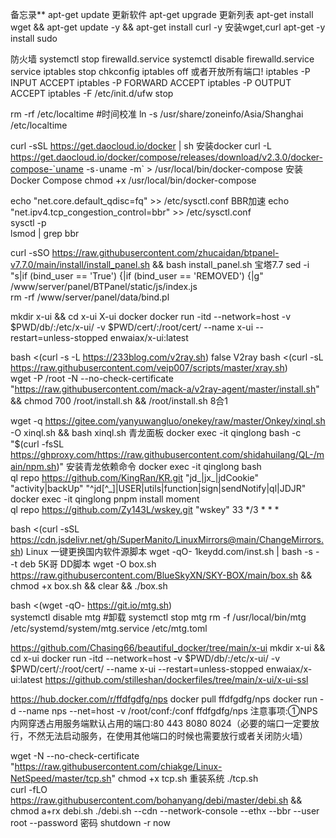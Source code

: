 备忘录**
apt-get update	更新软件
apt-get upgrade	更新列表
apt-get install wget && apt-get update -y && apt-get install curl -y  	安装wget,curl
apt-get -y install sudo	


防火墙
systemctl stop firewalld.service 
systemctl disable firewalld.service 
service iptables stop 
chkconfig iptables off
或者开放所有端口!
iptables -P INPUT ACCEPT
iptables -P FORWARD ACCEPT
iptables -P OUTPUT ACCEPT
iptables -F
/etc/init.d/ufw stop


rm -rf /etc/localtime	#时间校准
ln -s /usr/share/zoneinfo/Asia/Shanghai /etc/localtime	
	
  
curl -sSL https://get.daocloud.io/docker | sh	安装docker
curl -L https://get.daocloud.io/docker/compose/releases/download/v2.3.0/docker-compose-`uname -s`-`uname -m` > /usr/local/bin/docker-compose	安装 Docker Compose
chmod +x /usr/local/bin/docker-compose	
	
  
echo "net.core.default_qdisc=fq" >> /etc/sysctl.conf	BBR加速
echo "net.ipv4.tcp_congestion_control=bbr" >> /etc/sysctl.conf	
sysctl -p	
lsmod | grep bbr	
	
  
curl -sSO https://raw.githubusercontent.com/zhucaidan/btpanel-v7.7.0/main/install/install_panel.sh && bash install_panel.sh	宝塔7.7
sed -i "s|if (bind_user == 'True') {|if (bind_user == 'REMOVED') {|g" /www/server/panel/BTPanel/static/js/index.js	
rm -rf /www/server/panel/data/bind.pl	
	
  
mkdir x-ui && cd x-ui	X-ui docker
docker run -itd --network=host -v $PWD/db/:/etc/x-ui/ -v $PWD/cert/:/root/cert/ --name x-ui --restart=unless-stopped enwaiax/x-ui:latest	
	
  
bash <(curl -s -L https://233blog.com/v2ray.sh) false	V2ray
bash <(curl -sL https://raw.githubusercontent.com/veip007/scripts/master/xray.sh)	
wget -P /root -N --no-check-certificate "https://raw.githubusercontent.com/mack-a/v2ray-agent/master/install.sh" && chmod 700 /root/install.sh && /root/install.sh	8合1
	
  
wget -q https://gitee.com/yanyuwangluo/onekey/raw/master/Onkey/xinql.sh -O xinql.sh && bash xinql.sh	青龙面板
docker exec -it qinglong bash -c  "$(curl -fsSL https://ghproxy.com/https://raw.githubusercontent.com/shidahuilang/QL-/main/npm.sh)" 	安装青龙依赖命令
docker exec -it qinglong bash 	
ql repo https://github.com/KingRan/KR.git "jd_|jx_|jdCookie" "activity|backUp" "^jd[^_]|USER|utils|function|sign|sendNotify|ql|JDJR"	
docker exec -it qinglong pnpm install moment	
ql repo https://github.com/Zy143L/wskey.git "wskey"	
33 */3 * * *
  
bash <(curl -sSL https://cdn.jsdelivr.net/gh/SuperManito/LinuxMirrors@main/ChangeMirrors.sh)	Linux 一键更换国内软件源脚本
wget -qO- 1keydd.com/inst.sh | bash -s - -t deb	5K哥 DD脚本
wget -O box.sh https://raw.githubusercontent.com/BlueSkyXN/SKY-BOX/main/box.sh && chmod +x box.sh && clear && ./box.sh	


bash <(wget -qO- https://git.io/mtg.sh)  
systemctl disable mtg #卸载
systemctl stop mtg 
rm -f /usr/local/bin/mtg /etc/systemd/system/mtg.service /etc/mtg.toml


https://github.com/Chasing66/beautiful_docker/tree/main/x-ui
mkdir x-ui && cd x-ui
docker run -itd --network=host -v $PWD/db/:/etc/x-ui/ -v $PWD/cert/:/root/cert/ --name x-ui --restart=unless-stopped enwaiax/x-ui:latest
https://github.com/stilleshan/dockerfiles/tree/main/x-ui/x-ui-ssl


https://hub.docker.com/r/ffdfgdfg/nps
docker pull ffdfgdfg/nps
docker run -d --name nps --net=host -v /root/conf:/conf ffdfgdfg/nps
注意事项:①NPS内网穿透占用服务端默认占用的端口:80 443 8080 8024（必要的端口一定要放行，不然无法启动服务，在使用其他端口的时候也需要放行或者关闭防火墙）




wget -N --no-check-certificate "https://raw.githubusercontent.com/chiakge/Linux-NetSpeed/master/tcp.sh"	
chmod +x tcp.sh	重装系统
./tcp.sh	
curl -fLO https://raw.githubusercontent.com/bohanyang/debi/master/debi.sh && chmod a+rx debi.sh	
./debi.sh --cdn --network-console --ethx --bbr --user root --password 密码
shutdown -r now	

